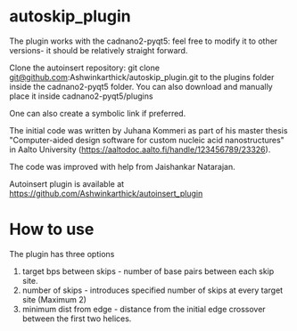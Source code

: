 # autoskip_plugin

The plugin works with the cadnano2-pyqt5: feel free to modify it to other versions- it should be relatively straight forward.

Clone the autoinsert repository: git clone git@github.com:Ashwinkarthick/autoskip_plugin.git to the plugins folder inside the cadnano2-pyqt5 folder.
You can also download and manually place it inside cadnano2-pyqt5/plugins

One can also create a symbolic link if preferred.

The initial code was written by Juhana Kommeri as part of his master thesis "Computer-aided design software for custom nucleic acid nanostructures" in Aalto University (https://aaltodoc.aalto.fi/handle/123456789/23326).

The code was improved with help from Jaishankar Natarajan.

Autoinsert plugin is available at https://github.com/Ashwinkarthick/autoinsert_plugin


# How to use

The plugin has three options
1. target bps between skips      - number of base pairs between each skip site.
2. number of skips               - introduces specified number of skips at every target site (Maximum 2)
3. minimum dist from edge        - distance from the initial edge crossover between the first two helices. 
